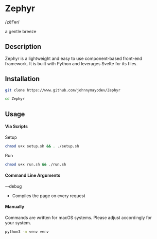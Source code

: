# Zephyr

/zĕf′ər/

a gentle breeze

## Description

Zephyr is a lightweight and easy to use component-based front-end framework. It is built with Python and leverages Svelte for its files.

## Installation

```bash
git clone https://www.github.com/johnnymayodev/Zephyr
```

```bash
cd Zephyr
```

## Usage

#### Via Scripts

Setup

```bash
chmod u+x setup.sh && . ./setup.sh
```

Run

```bash
chmod u+x run.sh && ./run.sh
```

#### Command Line Arguments

--debug

- Compiles the page on every request

#### Manually

Commands are written for macOS systems. Please adjust accordingly for your system.

```bash
python3 -m venv venv
```
